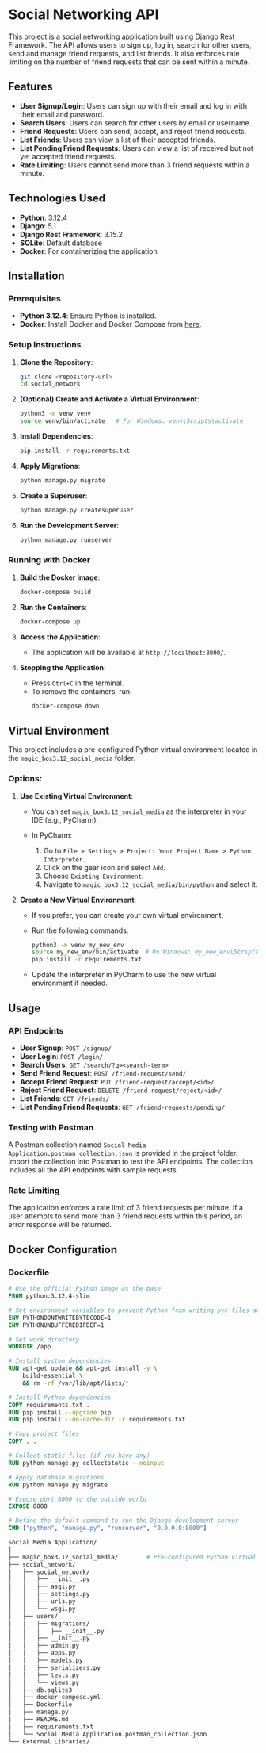 # Social Networking API

This project is a social networking application built using Django Rest Framework. The API allows users to sign up, log in, search for other users, send and manage friend requests, and list friends. It also enforces rate limiting on the number of friend requests that can be sent within a minute.

## Features

- **User Signup/Login**: Users can sign up with their email and log in with their email and password.
- **Search Users**: Users can search for other users by email or username.
- **Friend Requests**: Users can send, accept, and reject friend requests.
- **List Friends**: Users can view a list of their accepted friends.
- **List Pending Friend Requests**: Users can view a list of received but not yet accepted friend requests.
- **Rate Limiting**: Users cannot send more than 3 friend requests within a minute.

## Technologies Used

- **Python**: 3.12.4
- **Django**: 5.1
- **Django Rest Framework**: 3.15.2
- **SQLite**: Default database
- **Docker**: For containerizing the application

## Installation

### Prerequisites

- **Python 3.12.4**: Ensure Python is installed.
- **Docker**: Install Docker and Docker Compose from [here](https://docs.docker.com/get-docker/).

### Setup Instructions

1. **Clone the Repository**:
    ```bash
    git clone <repository-url>
    cd social_network
    ```

2. **(Optional) Create and Activate a Virtual Environment**:
    ```bash
    python3 -m venv venv
    source venv/bin/activate   # For Windows: venv\Scripts\activate
    ```

3. **Install Dependencies**:
    ```bash
    pip install -r requirements.txt
    ```

4. **Apply Migrations**:
    ```bash
    python manage.py migrate
    ```

5. **Create a Superuser**:
    ```bash
    python manage.py createsuperuser
    ```

6. **Run the Development Server**:
    ```bash
    python manage.py runserver
    ```

### Running with Docker

1. **Build the Docker Image**:
    ```bash
    docker-compose build
    ```

2. **Run the Containers**:
    ```bash
    docker-compose up
    ```

3. **Access the Application**:
    - The application will be available at `http://localhost:8000/`.

4. **Stopping the Application**:
    - Press `Ctrl+C` in the terminal.
    - To remove the containers, run:
        ```bash
        docker-compose down
        ```

## Virtual Environment

This project includes a pre-configured Python virtual environment located in the `magic_box3.12_social_media` folder. 

### Options:

1. **Use Existing Virtual Environment**:
    - You can set `magic_box3.12_social_media` as the interpreter in your IDE (e.g., PyCharm).
  
    - In PyCharm:
        1. Go to `File > Settings > Project: Your Project Name > Python Interpreter`.
        2. Click on the gear icon and select `Add`.
        3. Choose `Existing Environment`.
        4. Navigate to `magic_box3.12_social_media/bin/python` and select it.

2. **Create a New Virtual Environment**:
    - If you prefer, you can create your own virtual environment.
    - Run the following commands:

      ```bash
      python3 -m venv my_new_env
      source my_new_env/bin/activate  # On Windows: my_new_env\Scripts\activate
      pip install -r requirements.txt
      ```

    - Update the interpreter in PyCharm to use the new virtual environment if needed.

## Usage

### API Endpoints

- **User Signup**: `POST /signup/`
- **User Login**: `POST /login/`
- **Search Users**: `GET /search/?q=<search-term>`
- **Send Friend Request**: `POST /friend-request/send/`
- **Accept Friend Request**: `PUT /friend-request/accept/<id>/`
- **Reject Friend Request**: `DELETE /friend-request/reject/<id>/`
- **List Friends**: `GET /friends/`
- **List Pending Friend Requests**: `GET /friend-requests/pending/`

### Testing with Postman

A Postman collection named `Social Media Application.postman_collection.json` is provided in the project folder. Import the collection into Postman to test the API endpoints. The collection includes all the API endpoints with sample requests.

### Rate Limiting

The application enforces a rate limit of 3 friend requests per minute. If a user attempts to send more than 3 friend requests within this period, an error response will be returned.

## Docker Configuration

### Dockerfile

```dockerfile
# Use the official Python image as the base
FROM python:3.12.4-slim

# Set environment variables to prevent Python from writing pyc files and to buffer stdout and stderr
ENV PYTHONDONTWRITEBYTECODE=1
ENV PYTHONUNBUFFEREDIFDEF=1

# Set work directory
WORKDIR /app

# Install system dependencies
RUN apt-get update && apt-get install -y \
    build-essential \
    && rm -rf /var/lib/apt/lists/*

# Install Python dependencies
COPY requirements.txt .
RUN pip install --upgrade pip
RUN pip install --no-cache-dir -r requirements.txt

# Copy project files
COPY . .

# Collect static files (if you have any)
RUN python manage.py collectstatic --noinput

# Apply database migrations
RUN python manage.py migrate

# Expose port 8000 to the outside world
EXPOSE 8000

# Define the default command to run the Django development server
CMD ["python", "manage.py", "runserver", "0.0.0.0:8000"]

Social Media Application/
│
├── magic_box3.12_social_media/        # Pre-configured Python virtual environment
├── social_network/
│   ├── social_network/
│   │   ├── __init__.py
│   │   ├── asgi.py
│   │   ├── settings.py
│   │   ├── urls.py
│   │   └── wsgi.py
│   ├── users/
│   │   ├── migrations/
│   │   │   ├── __init__.py
│   │   ├── __init__.py
│   │   ├── admin.py
│   │   ├── apps.py
│   │   ├── models.py
│   │   ├── serializers.py
│   │   ├── tests.py
│   │   └── views.py
│   ├── db.sqlite3
│   ├── docker-compose.yml
│   ├── Dockerfile
│   ├── manage.py
│   ├── README.md
│   ├── requirements.txt
│   └── Social Media Application.postman_collection.json
└── External Libraries/
